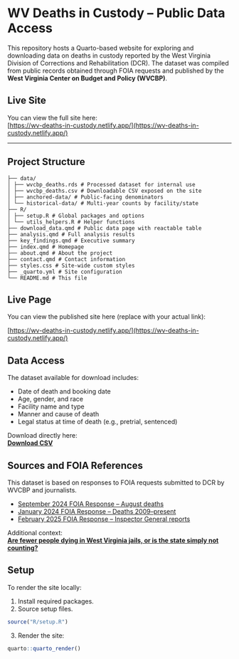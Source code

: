 # WV Deaths in Custody – Public Data Access

This repository hosts a Quarto-based website for exploring and downloading data on deaths in custody reported by the West Virginia Division of Corrections and Rehabilitation (DCR). The dataset was compiled from public records obtained through FOIA requests and published by the **West Virginia Center on Budget and Policy (WVCBP)**.

## Live Site

You can view the full site here:  
[https://wv-deaths-in-custody.netlify.app/](https://wv-deaths-in-custody.netlify.app/)

---

## Project Structure

```
├── data/
│ ├── wvcbp_deaths.rds # Processed dataset for internal use
│ ├── wvcbp_deaths.csv # Downloadable CSV exposed on the site
│ ├── anchored-data/ # Public-facing denominators
│ └── historical-data/ # Multi-year counts by facility/state
├── R/
│ ├── setup.R # Global packages and options
│ └── utils_helpers.R # Helper functions
├── download_data.qmd # Public data page with reactable table
├── analysis.qmd # Full analysis results
├── key_findings.qmd # Executive summary
├── index.qmd # Homepage
├── about.qmd # About the project
├── contact.qmd # Contact information
├── styles.css # Site-wide custom styles
├── _quarto.yml # Site configuration
└── README.md # This file
```

## Live Page

You can view the published site here (replace with your actual link):

[https://wv-deaths-in-custody.netlify.app/](https://wv-deaths-in-custody.netlify.app/)

## Data Access

The dataset available for download includes:

- Date of death and booking date  
- Age, gender, and race  
- Facility name and type  
- Manner and cause of death  
- Legal status at time of death (e.g., pretrial, sentenced)

Download directly here:  
[**Download CSV**](data/wvcbp_deaths.csv)

## Sources and FOIA References

This dataset is based on responses to FOIA requests submitted to DCR by WVCBP and journalists.

- [September 2024 FOIA Response – August deaths](https://wvpolicy.org/wp-content/uploads/2024/10/2024-09-25-DCR-Response-to-Whitaker-Sara-N.-FOIA-request-inmate-count-09-03-24-deaths-PDs-25.pdf)  
- [January 2024 FOIA Response – Deaths 2009–present](https://wvpolicy.org/wp-content/uploads/2024/04/2024.01.16-DCR-Response-to-Tony-Mike-Gazette-FOIA-request-DCR-inmate-deaths-2009-present-1.pdf)  
- [February 2025 FOIA Response – Inspector General reports](https://wvpolicy.org/wp-content/uploads/2025/02/2025.02.14-DHS-FOIA-Response-re-Inspector-General-reports.pdf)

Additional context:  
[**Are fewer people dying in West Virginia jails, or is the state simply not counting?**](https://wvpolicy.org/are-fewer-people-dying-in-west-virginia-jails-or-is-the-state-simply-not-counting/)

## Setup

To render the site locally:

1. Install required packages.
2. Source setup files.
 ```r
 source("R/setup.R")
 ```
3. Render the site:
 ```r
 quarto::quarto_render()
 ```

